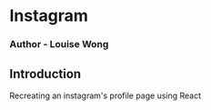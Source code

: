 # Instagram
### Author - Louise Wong

## Introduction
Recreating an instagram's profile page using React

